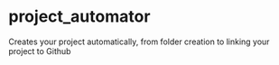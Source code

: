 # project_automator
Creates your project automatically, from folder creation to linking your project to Github
